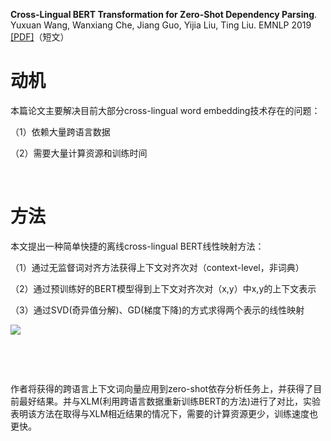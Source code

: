 **Cross-Lingual BERT Transformation for Zero-Shot Dependency Parsing**. Yuxuan Wang, Wanxiang Che, Jiang Guo, Yijia Liu, Ting Liu. EMNLP 2019 [\[PDF\]](https://arxiv.org/abs/1909.06775)（短文）

# 动机
本篇论文主要解决目前大部分cross-lingual word embedding技术存在的问题：

（1）依赖大量跨语言数据

（2）需要大量计算资源和训练时间

 
# 方法
本文提出一种简单快捷的离线cross-lingual BERT线性映射方法：

（1）通过无监督词对齐方法获得上下文对齐次对（context-level，非词典）

（2）通过预训练好的BERT模型得到上下文对齐次对（x,y）中x,y的上下文表示

（3）通过SVD(奇异值分解)、GD(梯度下降)的方式求得两个表示的线性映射

![](https://img-blog.csdnimg.cn/2019100320530798.png)

 

 

作者将获得的跨语言上下文词向量应用到zero-shot依存分析任务上，并获得了目前最好结果。并与XLM(利用跨语言数据重新训练BERT的方法)进行了对比，实验表明该方法在取得与XLM相近结果的情况下，需要的计算资源更少，训练速度也更快。
